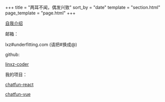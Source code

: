 +++
title = "两耳不闻，偶发兴致"
sort_by = "date"
template = "section.html"
page_template = "page.html"
+++

[自我介绍](https://linxz.fun)

邮箱：

lxz#underfitting.com (请把#换成@)

github: 

[linxz-coder](https://github.com/linxz-coder)

我的项目：

[chatfun-react](https://chatfun.site)

[chatfun-vue](https://183441.xyz)
